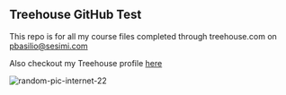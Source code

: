 ## Treehouse GitHub Test


This repo is for all my course files completed through treehouse.com on pbasilio@sesimi.com

Also checkout my Treehouse profile [here](https://teamtreehouse.com/pattbasilio)

![random-pic-internet-22](https://user-images.githubusercontent.com/89443815/155921539-701db77e-8003-4c23-a8ce-683711158e4c.jpg)

